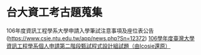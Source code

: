 # 台大資工考古題蒐集

106年度資訊工程學系大學申請入學筆試注意事項及座位表公告(https://www.csie.ntu.edu.tw/app/news.php?Sn=12372)
[106學年度臺灣大學資訊工程學系個人申請第二階段甄試程式設計組試題（由Icosie還原）](106-program.md)
